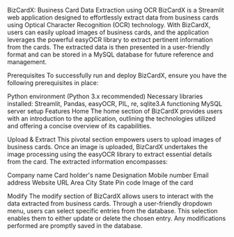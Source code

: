 BizCardX: Business Card Data Extraction using OCR
BizCardX is a Streamlit web application designed to effortlessly extract data from business cards using Optical Character Recognition (OCR) technology. With BizCardX, users can easily upload images of business cards, and the application leverages the powerful easyOCR library to extract pertinent information from the cards. The extracted data is then presented in a user-friendly format and can be stored in a MySQL database for future reference and management.

Prerequisites
To successfully run and deploy BizCardX, ensure you have the following prerequisites in place:

Python environment (Python 3.x recommended) Necessary libraries installed: Streamlit, Pandas, easyOCR, PIL, re, sqlite3.A functioning MySQL server setup Features Home The home section of BizCardX provides users with an introduction to the application, outlining the technologies utilized and offering a concise overview of its capabilities.

Upload & Extract
This pivotal section empowers users to upload images of business cards. Once an image is uploaded, BizCardX undertakes the image processing using the easyOCR library to extract essential details from the card. The extracted information encompasses:

Company name Card holder's name Designation Mobile number Email address Website URL Area City State Pin code Image of the card

Modify
The modify section of BizCardX allows users to interact with the data extracted from business cards. Through a user-friendly dropdown menu, users can select specific entries from the database. This selection enables them to either update or delete the chosen entry. Any modifications performed are promptly saved in the database.
